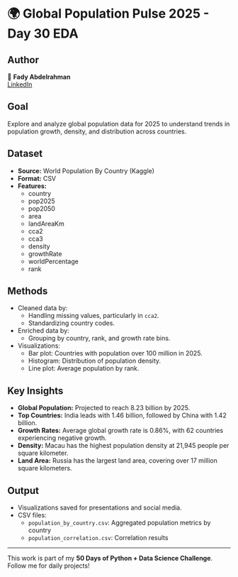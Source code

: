 # 🌍 Global Population Pulse 2025 - Day 30 EDA

## Author  
👤 **Fady Abdelrahman**  
[LinkedIn](https://www.linkedin.com/in/fady-abdelrahman-a649a12b6/)

## Goal  
Explore and analyze global population data for 2025 to understand trends in population growth, density, and distribution across countries.

## Dataset  
- **Source:** World Population By Country (Kaggle)  
- **Format:** CSV  
- **Features:**  
  - country  
  - pop2025  
  - pop2050  
  - area  
  - landAreaKm  
  - cca2  
  - cca3  
  - density  
  - growthRate  
  - worldPercentage  
  - rank  

## Methods  
- Cleaned data by:  
  - Handling missing values, particularly in `cca2`.  
  - Standardizing country codes.  
- Enriched data by:  
  - Grouping by country, rank, and growth rate bins.  
- Visualizations:  
  - Bar plot: Countries with population over 100 million in 2025.  
  - Histogram: Distribution of population density.  
  - Line plot: Average population by rank.  

## Key Insights  
- **Global Population:** Projected to reach 8.23 billion by 2025.  
- **Top Countries:** India leads with 1.46 billion, followed by China with 1.42 billion.  
- **Growth Rates:** Average global growth rate is 0.86%, with 62 countries experiencing negative growth.  
- **Density:** Macau has the highest population density at 21,945 people per square kilometer.  
- **Land Area:** Russia has the largest land area, covering over 17 million square kilometers.  

## Output  
- Visualizations saved for presentations and social media.  
- CSV files:  
  - `population_by_country.csv`: Aggregated population metrics by country  
  - `population_correlation.csv`: Correlation results  
---

This work is part of my **50 Days of Python + Data Science Challenge**. Follow me for daily projects!